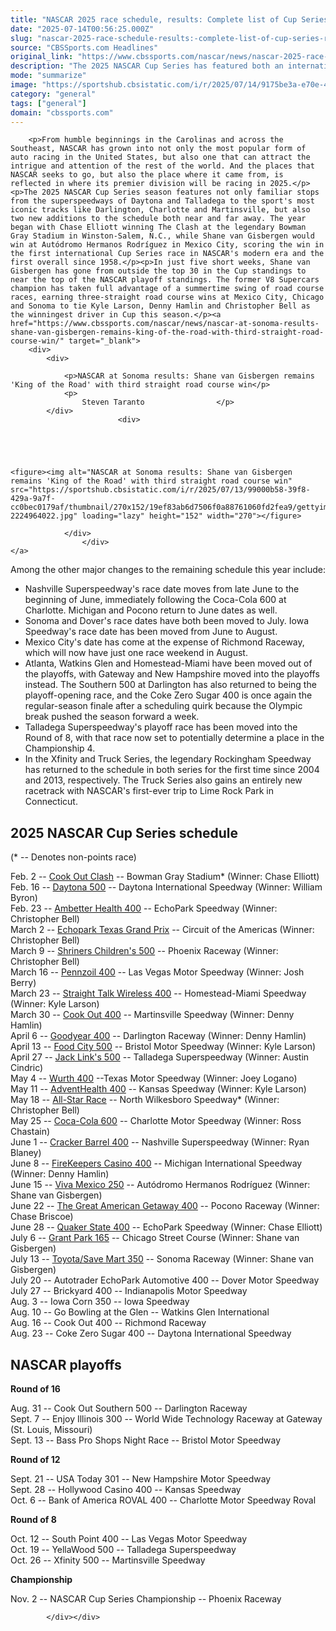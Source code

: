 ```yaml
---
title: "NASCAR 2025 race schedule, results: Complete list of Cup Series race dates, winners, tracks, locations"
date: "2025-07-14T00:56:25.000Z"
slug: "nascar-2025-race-schedule-results:-complete-list-of-cup-series-race-dates-winners-tracks-locations"
source: "CBSSports.com Headlines"
original_link: "https://www.cbssports.com/nascar/news/nascar-2025-race-schedule-results-complete-list-of-cup-series-race-dates-winners-tracks-locations/"
description: "The 2025 NASCAR Cup Series has featured both an international and grassroots flair"
mode: "summarize"
image: "https://sportshub.cbsistatic.com/i/r/2025/07/14/9175be3a-e70e-4071-b95f-a32ce54e66b6/thumbnail/1200x675/3214acc6485cf808a71b2fcf50b0dcb3/gettyimages-2224949858.jpg"
category: "general"
tags: ["general"]
domain: "cbssports.com"
---
```

<div id="readability-page-1" class="page"><div>
        
        
                            
                
        <p>From humble beginnings in the Carolinas and across the Southeast, NASCAR has grown into not only the most popular form of auto racing in the United States, but also one that can attract the intrigue and attention of the rest of the world. And the places that NASCAR seeks to go, but also the place where it came from, is reflected in where its premier division will be racing in 2025.</p><p>The 2025 NASCAR Cup Series season features not only familiar stops from the superspeedways of Daytona and Talladega to the sport's most iconic tracks like Darlington, Charlotte and Martinsville, but also two new additions to the schedule both near and far away. The year began with Chase Elliott winning The Clash at the legendary Bowman Gray Stadium in Winston-Salem, N.C., while Shane van Gisbergen would win at Autódromo Hermanos Rodríguez in Mexico City, scoring the win in the first international Cup Series race in NASCAR's modern era and the first overall since 1958.</p><p>In just five short weeks, Shane van Gisbergen has gone from outside the top 30 in the Cup standings to near the top of the NASCAR playoff standings. The former V8 Supercars champion has taken full advantage of a summertime swing of road course races, earning three-straight road course wins at Mexico City, Chicago and Sonoma to tie Kyle Larson, Denny Hamlin and Christopher Bell as the winningest driver in Cup this season.</p><a href="https://www.cbssports.com/nascar/news/nascar-at-sonoma-results-shane-van-gisbergen-remains-king-of-the-road-with-third-straight-road-course-win/" target="_blank">
        <div>
            <div>
                
                <p>NASCAR at Sonoma results: Shane van Gisbergen remains 'King of the Road' with third straight road course win</p>
                <p>
                    Steven Taranto                </p>
            </div>
                            <div>
                            
                                                    
                
                        
                                    
    <figure><img alt="NASCAR at Sonoma results: Shane van Gisbergen remains 'King of the Road' with third straight road course win" src="https://sportshub.cbsistatic.com/i/r/2025/07/13/99000b58-39f8-429a-9a7f-cc0bec0179af/thumbnail/270x152/19ef83ab6d7506f0a88761060fd2fea9/gettyimages-2224964022.jpg" loading="lazy" height="152" width="270"></figure>
                        
                </div>
                    </div>
    </a>
<p>Among the other major changes to the remaining schedule this year include:</p><ul><li>Nashville  Superspeedway's race date moves from late June to the beginning of  June, immediately following the Coca-Cola 600 at Charlotte. Michigan and  Pocono return to June dates as well.</li><li>Sonoma and Dover's race dates have both been moved to July. Iowa Speedway's race date has been moved from June to August.</li><li>Mexico City's date has come at the expense of Richmond Raceway, which will now have just one race weekend in August.<br></li><li>Atlanta,  Watkins Glen and Homestead-Miami have been moved out of the playoffs,  with Gateway and New Hampshire moved into the playoffs instead. The  Southern 500 at Darlington has also returned to being the  playoff-opening race, and the Coke Zero Sugar 400 is once again the  regular-season finale after a scheduling quirk because the Olympic break pushed the season forward a week.</li><li>Talladega  Superspeedway's playoff race has been moved into the Round of 8, with  that race now set to potentially determine a place in the Championship  4.</li><li>In the Xfinity and Truck Series, the legendary Rockingham  Speedway has returned to the schedule in both series for the first time  since 2004 and 2013, respectively. The Truck Series also gains an  entirely new racetrack with NASCAR's first-ever trip to Lime Rock Park  in Connecticut.</li></ul><h2>2025 NASCAR Cup Series schedule</h2><p>(* -- Denotes non-points race)</p><p>Feb. 2 --&nbsp;<span><a href="https://www.cbssports.com/nascar/news/nascar-clash-at-bowman-gray-results-chase-elliott-kicks-off-2025-with-his-first-clash-victory/" target="_blank">Cook Out Clash</a></span>&nbsp;-- Bowman Gray Stadium* (Winner: Chase Elliott)<br>Feb. 16 --&nbsp;<span><a href="https://www.cbssports.com/" target="_blank">Daytona 500</a></span>&nbsp;-- Daytona International Speedway (Winner: William Byron)<br>Feb. 23 -- <span><a href="https://www.cbssports.com/nascar/news/nascar-at-atlanta-results-christopher-bell-wins-a-thriller-after-crash-on-last-lap-freezes-the-field/" target="_blank">Ambetter Health 400</a></span> -- EchoPark Speedway (Winner: Christopher Bell)<br>March 2 -- <span><a href="https://www.cbssports.com/nascar/news/nascar-at-cota-results-christopher-bell-earns-second-straight-win-in-echopark-texas-grand-prix/" target="_blank">Echopark Texas Grand Prix</a></span> -- Circuit of the Americas (Winner: Christopher Bell)<br>March 9 -- <span><a href="https://www.cbssports.com/nascar/news/nascar-at-phoenix-results-christopher-bell-beats-denny-hamlin-in-photo-finish-for-third-consecutive-win/" target="_blank">Shriners Children's 500</a></span> -- Phoenix Raceway (Winner: Christopher Bell)<br>March 16 -- <span><a href="https://www.cbssports.com/nascar/news/nascar-at-las-vegas-results-josh-berry-gets-first-cup-series-win-in-victory-no-101-for-wood-brothers-racing/" target="_blank">Pennzoil 400</a></span> -- Las Vegas Motor Speedway (Winner: Josh Berry)<br>March 23 -- <span><a href="https://www.cbssports.com/nascar/news/nascar-at-homestead-results-kyle-larson-capitalizes-on-alex-bowmans-mistake-for-first-win-of-2025/" target="_blank">Straight Talk Wireless 400</a></span> -- Homestead-Miami Speedway (Winner: Kyle Larson)<br>March 30 -- <span><a href="https://www.cbssports.com/nascar/news/nascar-at-martinsville-results-denny-hamlin-earns-first-win-of-2025-victory-no-55-of-his-cup-series-career/" target="_blank">Cook Out 400</a></span> -- Martinsville Speedway (Winner: Denny Hamlin)<br>April 6 -- <span><a href="https://www.cbssports.com/nascar/news/nascar-at-darlington-results-denny-hamlin-earns-back-to-back-wins-after-clutch-final-pit-stop/" target="_blank">Goodyear 400</a></span> -- Darlington Raceway (Winner: Denny Hamlin)<br>April 13 -- <span><a href="https://www.cbssports.com/nascar/news/nascar-at-bristol-results-kyle-larson-dominates-food-city-500-dedicates-win-to-late-pr-representative/" target="_blank">Food City 500</a></span> -- Bristol Motor Speedway (Winner: Kyle Larson)<br>April 27 -- <span><a href="https://www.cbssports.com/nascar/news/nascar-at-talladega-results-austin-cindric-beats-ryan-preece-in-photo-finish-to-win-jack-links-500/" target="_blank">Jack Link's 500</a></span> -- Talladega Superspeedway (Winner: Austin Cindric)<br>May 4 -- <span><a href="https://www.cbssports.com/nascar/news/nascar-at-texas-results-joey-logano-uses-daring-late-race-pass-to-win-wurth-400-for-first-victory-of-2025/" target="_blank">Wurth 400</a></span> --Texas Motor Speedway (Winner: Joey Logano)<br>May 11 -- <span><a href="https://www.cbssports.com/nascar/news/nascar-at-kansas-results-kyle-larson-dominates-on-his-way-to-winning-the-adventhealth-400/" target="_blank">AdventHealth 400</a></span> -- Kansas Speedway (Winner: Kyle Larson)<br>May 18 -- <span><a href="https://www.cbssports.com/nascar/news/nascar-all-star-race-2025-results-christopher-bell-scores-1-million-win-at-north-wilkesboro/" target="_blank">All-Star Race</a></span> -- North Wilkesboro Speedway* (Winner: Christopher Bell)<br>May 25 -- <span><a href="https://www.cbssports.com/nascar/news/2025-coca-cola-600-results-ross-chastain-goes-from-worst-to-first-wins-with-late-pass-on-william-byron/" target="_blank">Coca-Cola 600</a></span> -- Charlotte Motor Speedway (Winner: Ross Chastain)<br>June 1 -- <span><a href="https://www.cbssports.com/nascar/news/nascar-at-nashville-results-ryan-blaney-gets-his-first-win-of-2025-in-the-cracker-barrel-400/" target="_blank">Cracker Barrel 400</a></span> -- Nashville Superspeedway (Winner: Ryan Blaney)<br>June 8 -- <span><a href="https://www.cbssports.com/nascar/news/nascar-at-michigan-results-denny-hamlin-prevails-in-fuel-mileage-duel-for-his-third-win-of-the-season/" target="_blank">FireKeepers Casino 400</a></span> -- Michigan International Speedway (Winner: Denny Hamlin)<br>June 15 -- <span><a href="https://www.cbssports.com/nascar/news/nascar-in-mexico-city-results-shane-van-gisbergen-uses-road-course-mastery-to-earn-international-win/" target="_blank">Viva Mexico 250</a></span> -- Autódromo Hermanos Rodríguez (Winner: Shane van Gisbergen)<br>June 22 -- <span><a href="https://www.cbssports.com/nascar/news/nascar-at-pocono-results-chase-briscoe-overcomes-pit-road-miscue-for-his-first-win-with-joe-gibbs-racing/" target="_blank">The Great American Getaway 400</a></span> -- Pocono Raceway (Winner: Chase Briscoe)<br>June 28 -- <span><a href="https://www.cbssports.com/nascar/news/nascar-at-atlanta-results-chase-elliott-gets-his-first-win-of-2025-with-a-last-lap-pass-on-brad-keselowski/" target="_blank">Quaker State 400</a></span> -- EchoPark Speedway (Winner: Chase Elliott)<br>July 6 -- <span><a href="https://www.cbssports.com/nascar/news/nascar-chicago-results-shane-van-gisbergen-continues-his-road-racing-mastery-with-second-win-of-2025/" target="_blank">Grant Park 165</a></span> -- Chicago Street Course (Winner: Shane van Gisbergen)<br>July 13 -- <span><a href="https://www.cbssports.com/nascar/news/nascar-at-sonoma-results-shane-van-gisbergen-remains-king-of-the-road-with-third-straight-road-course-win/" target="_blank">Toyota/Save Mart 350</a></span> -- Sonoma Raceway (Winner: Shane van Gisbergen)<br>July 20 -- Autotrader EchoPark Automotive 400 -- Dover Motor Speedway<br>July 27 -- Brickyard 400 -- Indianapolis Motor Speedway<br>Aug. 3 -- Iowa Corn 350 -- Iowa Speedway<br>Aug. 10 -- Go Bowling at the Glen -- Watkins Glen International<br>Aug. 16 -- Cook Out 400 -- Richmond Raceway<br>Aug. 23 -- Coke Zero Sugar 400 -- Daytona International Speedway</p><h2>NASCAR playoffs</h2><p><strong>Round of 16</strong></p>
        

<p>Aug. 31 -- Cook Out Southern 500 -- Darlington Raceway<br>Sept. 7 -- Enjoy Illinois 300 -- World Wide Technology Raceway at Gateway (St. Louis, Missouri)<br>Sept. 13 -- Bass Pro Shops Night Race -- Bristol Motor Speedway</p><p><strong>Round of 12</strong></p><p>Sept. 21 -- USA Today 301 -- New Hampshire Motor Speedway<br>Sept. 28 -- Hollywood Casino 400 -- Kansas Speedway<br>Oct. 6 -- Bank of America ROVAL 400 -- Charlotte Motor Speedway Roval</p><p><strong>Round of 8</strong></p><p>Oct. 12 -- South Point 400 -- Las Vegas Motor Speedway<br>Oct. 19 -- YellaWood 500 -- Talladega Superspeedway<br>Oct. 26 -- Xfinity 500 -- Martinsville Speedway</p><p><strong>Championship</strong></p>
        

<p>Nov. 2 -- NASCAR Cup Series Championship -- Phoenix Raceway</p>


        
            </div></div>